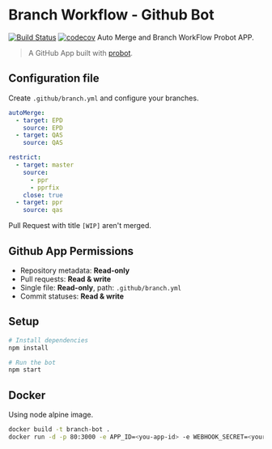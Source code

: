 # Branch Workflow - Github Bot
[![Build Status](https://travis-ci.org/giansalex/branching-workflow.svg?branch=master)](https://travis-ci.org/giansalex/branching-workflow)
[![codecov](https://codecov.io/gh/giansalex/branching-workflow/branch/master/graph/badge.svg)](https://codecov.io/gh/giansalex/branching-workflow)
Auto Merge and Branch WorkFlow Probot APP.

> A GitHub App built with [probot](https://github.com/probot/probot). 

## Configuration file
Create `.github/branch.yml` and configure your branches.

```yaml
autoMerge:
  - target: EPD
    source: EPD
  - target: QAS
    source: QAS

restrict:
  - target: master
    source:
      - ppr
      - pprfix
    close: true
  - target: ppr
    source: qas
```

Pull Request with title `[WIP]` aren't merged.

## Github App Permissions
- Repository metadata: **Read-only**
- Pull requests: **Read & write**
- Single file: **Read-only**, path: `.github/branch.yml`
- Commit statuses: **Read & write**

## Setup

```sh
# Install dependencies
npm install

# Run the bot
npm start
```

## Docker
Using node alpine image.

```sh
docker build -t branch-bot .
docker run -d -p 80:3000 -e APP_ID=<you-app-id> -e WEBHOOK_SECRET=<your-secret> --name gitbot branch-bot
```